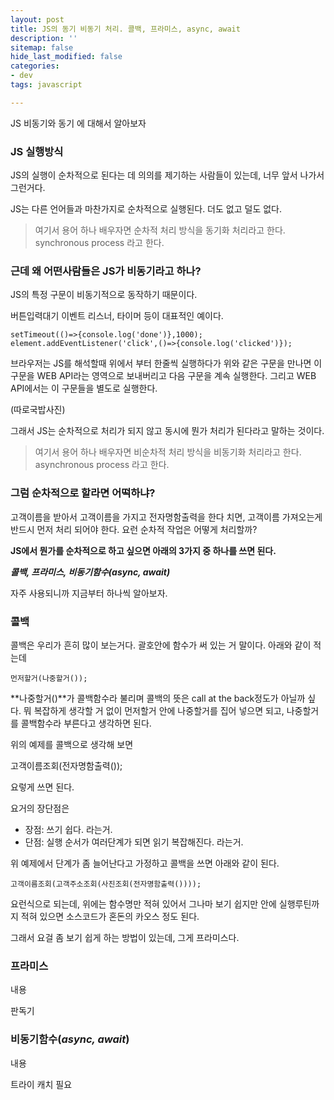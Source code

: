 ```yaml
---
layout: post
title: JS의 동기 비동기 처리. 콜백, 프라미스, async, await
description: ''
sitemap: false
hide_last_modified: false
categories:
- dev
tags: javascript

---
```

JS 비동기와 동기 에 대해서 알아보자

### JS 실행방식

JS의 실행이 순차적으로 된다는 데 의의를 제기하는 사람들이 있는데, 너무 앞서 나가서 그런거다.

JS는 다른 언어들과 마찬가지로 순차적으로 실행된다. 더도 없고 덜도 없다.

> 여기서 용어 하나 배우자면 순차적 처리 방식을 동기화 처리라고 한다. synchronous process 라고 한다.

### 근데 왜 어떤사람들은 JS가 비동기라고 하나?

JS의 특정 구문이 비동기적으로 동작하기 때문이다.

버튼입력대기 이벤트 리스너, 타이머 등이 대표적인 예이다.

    setTimeout(()=>{console.log('done')},1000);
    element.addEventListener('click',()=>{console.log('clicked')});

브라우저는 JS를 해석할때 위에서 부터 한줄씩 실행하다가 위와 같은 구문을 만나면 이 구문을 WEB API라는 영역으로 보내버리고 다음 구문을 계속 실행한다. 그리고 WEB API에서는 이 구문들을 별도로 실행한다.

(따로국밥사진)

그래서 JS는 순차적으로 처리가 되지 않고 동시에 뭔가 처리가 된다라고 말하는 것이다.

> 여기서 용어 하나 배우자면 비순차적 처리 방식을 비동기화 처리라고 한다. asynchronous process 라고 한다.

### 그럼 순차적으로 할라면 어떡하냐?

고객이름을 받아서 고객이름을 가지고 전자명함출력을 한다 치면, 고객이름 가져오는게 반드시 먼저 처리 되어야 한다. 요런 순차적 작업은 어떻게 처리할까?

**JS에서 뭔가를 순차적으로 하고 싶으면 아래의 3가지 중 하나를 쓰면 된다.**

**_콜백, 프라미스, 비동기함수(async, await)_**

자주 사용되니까 지금부터 하나씩 알아보자.

### 콜백

콜백은 우리가 흔히 많이 보는거다. 괄호안에 함수가 써 있는 거 말이다. 아래와 같이 적는데

    먼저할거(나중할거());

\**나중할거()**가 콜백함수라 불리며 콜백의 뜻은 call at the back정도가 아닐까 싶다. 뭐 복잡하게 생각할 거 없이 먼저할거 안에 나중할거를 집어 넣으면 되고, 나중할거를 콜백함수라 부른다고 생각하면 된다.

위의 예제를 콜백으로 생각해 보면

고객이름조회(전자명함출력());

요렇게 쓰면 된다.

요거의 장단점은

* 장점: 쓰기 쉽다. 라는거.
* 단점: 실행 순서가 여러단계가 되면 읽기 복잡해진다. 라는거.

위 예제에서 단계가 좀 늘어난다고 가정하고 콜백을 쓰면 아래와 같이 된다.

    고객이름조회(고객주소조회(사진조회(전자명함출력())));

요런식으로 되는데, 위에는 함수명만 적혀 있어서 그나마 보기 쉽지만 안에 실행루틴까지 적혀 있으면 소스코드가 혼돈의 카오스 정도 된다.

그래서 요걸 좀 보기 쉽게 하는 방법이 있는데, 그게 프라미스다.

### 프라미스

내용

판독기

### 비동기함수(**_async, await_**)

내용

트라이 캐치 필요
